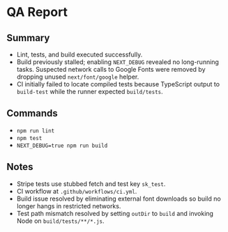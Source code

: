 # QA Report

## Summary
- Lint, tests, and build executed successfully.
- Build previously stalled; enabling `NEXT_DEBUG` revealed no long-running tasks. Suspected network calls to Google Fonts were removed by dropping unused `next/font/google` helper.
- CI initially failed to locate compiled tests because TypeScript output to `build-test` while the runner expected `build/tests`.

## Commands
- `npm run lint`
- `npm test`
- `NEXT_DEBUG=true npm run build`

## Notes
- Stripe tests use stubbed fetch and test key `sk_test`.
- CI workflow at `.github/workflows/ci.yml`.
- Build issue resolved by eliminating external font downloads so build no longer hangs in restricted networks.
- Test path mismatch resolved by setting `outDir` to `build` and invoking Node on `build/tests/**/*.js`.
